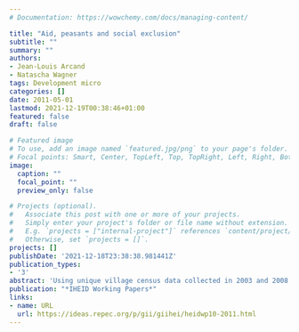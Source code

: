 ```yaml
---
# Documentation: https://wowchemy.com/docs/managing-content/

title: "Aid, peasants and social exclusion"
subtitle: ""
summary: ""
authors:
- Jean-Louis Arcand
- Natascha Wagner
tags: Development micro
categories: []
date: 2011-05-01
lastmod: 2021-12-19T00:38:46+01:00
featured: false
draft: false

# Featured image
# To use, add an image named `featured.jpg/png` to your page's folder.
# Focal points: Smart, Center, TopLeft, Top, TopRight, Left, Right, BottomLeft, Bottom, BottomRight.
image:
  caption: ""
  focal_point: ""
  preview_only: false

# Projects (optional).
#   Associate this post with one or more of your projects.
#   Simply enter your project's folder or file name without extension.
#   E.g. `projects = ["internal-project"]` references `content/project/deep-learning/index.md`.
#   Otherwise, set `projects = []`.
projects: []
publishDate: '2021-12-18T23:38:38.981441Z'
publication_types:
- '3'
abstract: 'Using unique village census data collected in 2003 and 2008 in Senegal, we assess the impact of a major World Bank-funded Community Driven Development (CDD) program on membership and assortative matching in community-based organizations (CBOs). We implement both standard discrete choice and dyadic regression techniques. We find that channeling development aid through CBOs makes these organizations more inclusive in the sense that a number of tradition-bound assortative matching patterns are partly broken. Ceteris paribus, this leads to more heterogeneous CBOs. On the other hand, the likelihood of CBO membership is reduced in treated villages, with significant differences between men and women. Our results suggest that grassroots level development projects which target CBOs must be carefully designed and executed if they are not to result, paradoxically, in a greater degree of social exclusion, with differentiation by gender playing a crucial role.'
publication: "*IHEID Working Papers*"
links:
- name: URL
  url: https://ideas.repec.org/p/gii/giihei/heidwp10-2011.html
---
```

